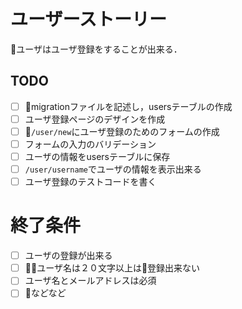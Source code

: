 # ユーザーストーリー
ユーザはユーザ登録をすることが出来る．

## TODO
- [ ] migrationファイルを記述し，usersテーブルの作成
- [ ] ユーザ登録ページのデザインを作成
- [ ] `/user/new`にユーザ登録のためのフォームの作成
- [ ] フォームの入力のバリデーション
- [ ] ユーザの情報をusersテーブルに保存
- [ ] `/user/username`でユーザの情報を表示出来る
- [ ] ユーザ登録のテストコードを書く

# 終了条件
- [ ] ユーザの登録が出来る
- [ ] ユーザ名は２０文字以上は登録出来ない
- [ ] ユーザ名とメールアドレスは必須
- [ ] などなど